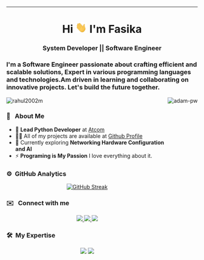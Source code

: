 <hr>
<h1 align="center">Hi <img src="https://raw.githubusercontent.com/ABSphreak/ABSphreak/master/gifs/Hi.gif" width="30px"> I'm Fasika</h1>
<h3 align="center">System Developer || Software Engineer</h3>
<h3>I'm a Software Engineer passionate about crafting efficient and scalable solutions, Expert in various programming languages and technologies.Am driven in learning and collaborating on innovative projects.                    Let's build the future together.</h3>
<p><img align="right" height="430em" src="https://github.com/Adam-pw/Adam-pw/blob/main/animation_500_kxa883sd.gif" alt="adam-pw" /></p>

<p> <img src="https://komarev.com/ghpvc/?username=fasikablack&label=Profile%20views&color=e89b17&style=flat" alt="rahul2002m" /> </p>

### 📖 &nbsp; About Me
- 🐍 **Lead Python Developer** at [Atcom](https://atcomsolutionsplc.com/)
- 👨‍💻 All of my projects are available at [Github Profile](https://github.com/fasikablack)
- 👾 Currently exploring **Networking Hardware Configuration and AI**
- ⚡ **Programing is My Passion** I love everything about it.

### ⚙️ &nbsp;GitHub Analytics
<p align="center">
<a href="https://git.io/streak-stats"><img src="https://github-readme-streak-stats.herokuapp.com?user=fasikablack&theme=dark" alt="GitHub Streak" /></a>
</p>

### ✉️ &nbsp; Connect with me
<div align="center" style="display:block;"> 
  <a href="mailto:fasikazelalem12@gmail.com">
    <img src="https://img.shields.io/badge/Gmail-333333?style=for-the-badge&logo=gmail&logoColor=red" />
  </a>
  <a href="https://linkedin.com/in/fasika-zelalem-79681b217" target="_blank">
    <img src="https://img.shields.io/badge/LinkedIn-0077B5?style=for-the-badge&logo=linkedin&logoColor=white" target="_blank" />
  </a>
  <a href="https://github.com/fasikablack" target="_blank">
     <img src="https://img.shields.io/badge/Portfolio-FF5722?style=for-the-badge&logo=todoist&logoColor=white" target="_blank" /> <!-- sqlite, safari, google-chrome are other good icon options -->
  </a>
</div>

### 🛠 &nbsp;My Expertise
<div align="center">
    <img src="https://skillicons.dev/icons?i=react,bootstrap,mui,html,css,vscode,github,figma,tailwind,git,r" />
    <img src="https://skillicons.dev/icons?i=nodejs,python,javascript,typescript,express,firebase,mongodb,c,java,nextjs,mysql,flask" /><br>
</div>

